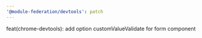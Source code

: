 ```yaml
---
'@module-federation/devtools': patch
---
```


feat(chrome-devtools): add option customValueValidate for form component
